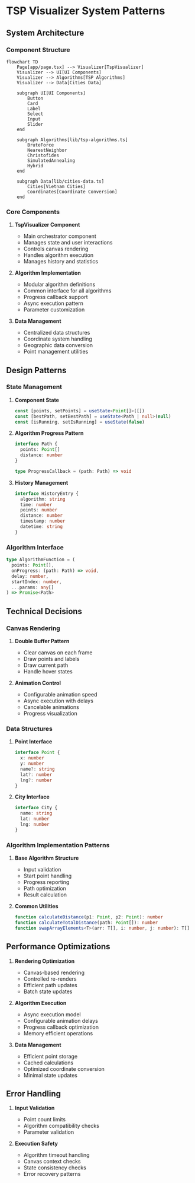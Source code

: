 # TSP Visualizer System Patterns

## System Architecture

### Component Structure
```mermaid
flowchart TD
    Page[app/page.tsx] --> Visualizer[TspVisualizer]
    Visualizer --> UI[UI Components]
    Visualizer --> Algorithms[TSP Algorithms]
    Visualizer --> Data[Cities Data]
    
    subgraph UI[UI Components]
        Button
        Card
        Label
        Select
        Input
        Slider
    end
    
    subgraph Algorithms[lib/tsp-algorithms.ts]
        BruteForce
        NearestNeighbor
        Christofides
        SimulatedAnnealing
        Hybrid
    end
    
    subgraph Data[lib/cities-data.ts]
        Cities[Vietnam Cities]
        Coordinates[Coordinate Conversion]
    end
```

### Core Components

1. **TspVisualizer Component**
   - Main orchestrator component
   - Manages state and user interactions
   - Controls canvas rendering
   - Handles algorithm execution
   - Manages history and statistics

2. **Algorithm Implementation**
   - Modular algorithm definitions
   - Common interface for all algorithms
   - Progress callback support
   - Async execution pattern
   - Parameter customization

3. **Data Management**
   - Centralized data structures
   - Coordinate system handling
   - Geographic data conversion
   - Point management utilities

## Design Patterns

### State Management
1. **Component State**
   ```typescript
   const [points, setPoints] = useState<Point[]>([])
   const [bestPath, setBestPath] = useState<Path | null>(null)
   const [isRunning, setIsRunning] = useState(false)
   ```

2. **Algorithm Progress Pattern**
   ```typescript
   interface Path {
     points: Point[]
     distance: number
   }
   
   type ProgressCallback = (path: Path) => void
   ```

3. **History Management**
   ```typescript
   interface HistoryEntry {
     algorithm: string
     time: number
     points: number
     distance: number
     timestamp: number
     datetime: string
   }
   ```

### Algorithm Interface
```typescript
type AlgorithmFunction = (
  points: Point[],
  onProgress: (path: Path) => void,
  delay: number,
  startIndex: number,
  ...params: any[]
) => Promise<Path>
```

## Technical Decisions

### Canvas Rendering
1. **Double Buffer Pattern**
   - Clear canvas on each frame
   - Draw points and labels
   - Draw current path
   - Handle hover states

2. **Animation Control**
   - Configurable animation speed
   - Async execution with delays
   - Cancelable animations
   - Progress visualization

### Data Structures
1. **Point Interface**
   ```typescript
   interface Point {
     x: number
     y: number
     name?: string
     lat?: number
     lng?: number
   }
   ```

2. **City Interface**
   ```typescript
   interface City {
     name: string
     lat: number
     lng: number
   }
   ```

### Algorithm Implementation Patterns
1. **Base Algorithm Structure**
   - Input validation
   - Start point handling
   - Progress reporting
   - Path optimization
   - Result calculation

2. **Common Utilities**
   ```typescript
   function calculateDistance(p1: Point, p2: Point): number
   function calculateTotalDistance(path: Point[]): number
   function swapArrayElements<T>(arr: T[], i: number, j: number): T[]
   ```

## Performance Optimizations

1. **Rendering Optimization**
   - Canvas-based rendering
   - Controlled re-renders
   - Efficient path updates
   - Batch state updates

2. **Algorithm Execution**
   - Async execution model
   - Configurable animation delays
   - Progress callback optimization
   - Memory efficient operations

3. **Data Management**
   - Efficient point storage
   - Cached calculations
   - Optimized coordinate conversion
   - Minimal state updates

## Error Handling
1. **Input Validation**
   - Point count limits
   - Algorithm compatibility checks
   - Parameter validation

2. **Execution Safety**
   - Algorithm timeout handling
   - Canvas context checks
   - State consistency checks
   - Error recovery patterns